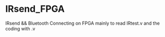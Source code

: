 # IRsend_FPGA
IRsend &amp;&amp; Bluetooth Connecting on FPGA
mainly to read IRtest.v and the coding with .v
